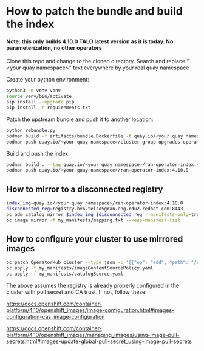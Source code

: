 # How to patch the bundle and build the index #

#### Note: this only builds 4.10.0 TALO latest version as it is today. No parameterization, no other operators

Clone this repo and change to the cloned directory.
Search and replace \"\<your quay namespace\>\" text everywhere by your real quay namespace

Create your python environment:
```bash
python3 -m venv venv
source venv/bin/activate
pip install --upgrade pip
pip install -r requirements.txt
```
Patch the upstream bundle and push it to another location:
```bash
python rebundle.py
podman build -f artifacts/bundle.Dockerfile -t quay.io/<your quay namespace>/cluster-group-upgrades-operator-bundle:4.10.0 artifacts/
podman push quay.io/<your quay namespace>/cluster-group-upgrades-operator-bundle:4.10.0
```
Build and push the index:
```bash
podman build . --tag quay.io/<your quay namespace>/ran-operator-index:4.10.0 -f Containerfile.index
podman push quay.io/<your quay namespace>/ran-operator-index:4.10.0
```


## How to mirror to a disconnected registry ##

```bash
index_img=quay.io/<your quay namespace>/ran-operator-index:4.10.0
disconnected_reg=registry.hv6.telco5gran.eng.rdu2.redhat.com:8443
oc adm catalog mirror $index_img $disconnected_reg --manifests-only=true --icsp-scope registry --to-manifests=my_manifests --index-filter-by-os=linux/amd64
oc image mirror -f my_manifests/mapping.txt --keep-manifest-list
```

## How to configure your cluster to use mirrored images ##

```bash
oc patch OperatorHub cluster --type json -p '[{"op": "add", "path": "/spec/disableAllDefaultSources", "value": true}]'
oc apply -f my_manifests/imageContentSourcePolicy.yaml
oc apply -f my_manifests/catalogSource.yaml
```

The above assumes the registry is already properly configured in the cluster with pull secret and CA trust. If not, follow these:

https://docs.openshift.com/container-platform/4.10/openshift_images/image-configuration.html#images-configuration-cas_image-configuration

https://docs.openshift.com/container-platform/4.10/openshift_images/managing_images/using-image-pull-secrets.html#images-update-global-pull-secret_using-image-pull-secrets
